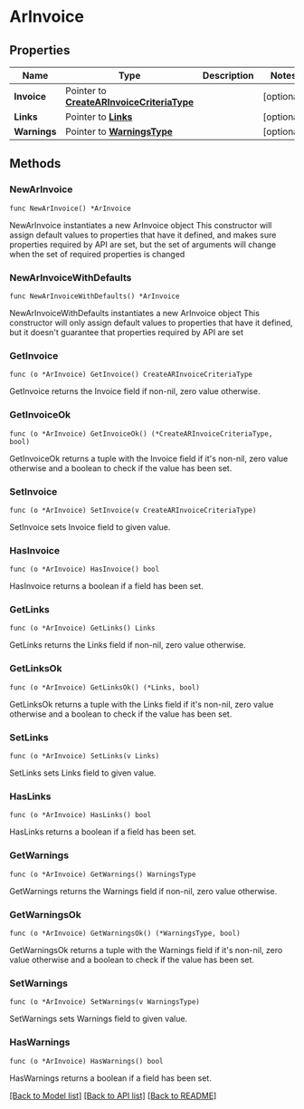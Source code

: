 # ArInvoice

## Properties

Name | Type | Description | Notes
------------ | ------------- | ------------- | -------------
**Invoice** | Pointer to [**CreateARInvoiceCriteriaType**](CreateARInvoiceCriteriaType.md) |  | [optional] 
**Links** | Pointer to [**Links**](Links.md) |  | [optional] 
**Warnings** | Pointer to [**WarningsType**](WarningsType.md) |  | [optional] 

## Methods

### NewArInvoice

`func NewArInvoice() *ArInvoice`

NewArInvoice instantiates a new ArInvoice object
This constructor will assign default values to properties that have it defined,
and makes sure properties required by API are set, but the set of arguments
will change when the set of required properties is changed

### NewArInvoiceWithDefaults

`func NewArInvoiceWithDefaults() *ArInvoice`

NewArInvoiceWithDefaults instantiates a new ArInvoice object
This constructor will only assign default values to properties that have it defined,
but it doesn't guarantee that properties required by API are set

### GetInvoice

`func (o *ArInvoice) GetInvoice() CreateARInvoiceCriteriaType`

GetInvoice returns the Invoice field if non-nil, zero value otherwise.

### GetInvoiceOk

`func (o *ArInvoice) GetInvoiceOk() (*CreateARInvoiceCriteriaType, bool)`

GetInvoiceOk returns a tuple with the Invoice field if it's non-nil, zero value otherwise
and a boolean to check if the value has been set.

### SetInvoice

`func (o *ArInvoice) SetInvoice(v CreateARInvoiceCriteriaType)`

SetInvoice sets Invoice field to given value.

### HasInvoice

`func (o *ArInvoice) HasInvoice() bool`

HasInvoice returns a boolean if a field has been set.

### GetLinks

`func (o *ArInvoice) GetLinks() Links`

GetLinks returns the Links field if non-nil, zero value otherwise.

### GetLinksOk

`func (o *ArInvoice) GetLinksOk() (*Links, bool)`

GetLinksOk returns a tuple with the Links field if it's non-nil, zero value otherwise
and a boolean to check if the value has been set.

### SetLinks

`func (o *ArInvoice) SetLinks(v Links)`

SetLinks sets Links field to given value.

### HasLinks

`func (o *ArInvoice) HasLinks() bool`

HasLinks returns a boolean if a field has been set.

### GetWarnings

`func (o *ArInvoice) GetWarnings() WarningsType`

GetWarnings returns the Warnings field if non-nil, zero value otherwise.

### GetWarningsOk

`func (o *ArInvoice) GetWarningsOk() (*WarningsType, bool)`

GetWarningsOk returns a tuple with the Warnings field if it's non-nil, zero value otherwise
and a boolean to check if the value has been set.

### SetWarnings

`func (o *ArInvoice) SetWarnings(v WarningsType)`

SetWarnings sets Warnings field to given value.

### HasWarnings

`func (o *ArInvoice) HasWarnings() bool`

HasWarnings returns a boolean if a field has been set.


[[Back to Model list]](../README.md#documentation-for-models) [[Back to API list]](../README.md#documentation-for-api-endpoints) [[Back to README]](../README.md)


